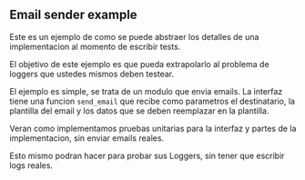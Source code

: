 ## Email sender example


Este es un ejemplo de como se puede abstraer
los detalles de una implementacion al momento de 
escribir tests.

El objetivo de este ejemplo es que pueda extrapolarlo
al problema de loggers que ustedes mismos deben testear.

El ejemplo es simple, se trata de un modulo que envia 
emails. La interfaz tiene una funcion `send_email` que
recibe como parametros el destinatario, la plantilla 
del email y los datos que se deben reemplazar en la
plantilla.

Veran como implementamos pruebas unitarias para la
interfaz y partes de la implementacion, sin enviar 
emails reales.

Esto mismo podran hacer para probar sus Loggers, 
sin tener que escribir logs reales.